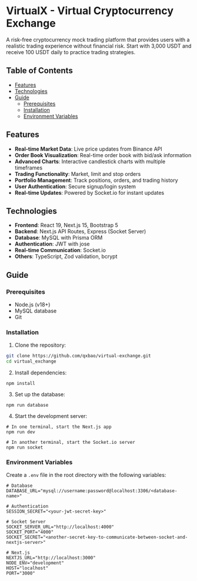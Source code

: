 # VirtualX - Virtual Cryptocurrency Exchange

A risk-free cryptocurrency mock trading platform that provides users with a realistic trading experience without financial risk. Start with 3,000 USDT and receive 100 USDT daily to practice trading strategies.

## Table of Contents

- [Features](#features)
- [Technologies](#technologies)
- [Guide](#guide)
  - [Prerequisites](#prerequisites)
  - [Installation](#installation)
  - [Environment Variables](#environment-variables)


## Features

- **Real-time Market Data**: Live price updates from Binance API
- **Order Book Visualization**: Real-time order book with bid/ask information
- **Advanced Charts**: Interactive candlestick charts with multiple timeframes
- **Trading Functionality**: Market, limit and stop orders
- **Portfolio Management**: Track positions, orders, and trading history
- **User Authentication**: Secure signup/login system
- **Real-time Updates**: Powered by Socket.io for instant updates

## Technologies

- **Frontend**: React 19, Next.js 15, Bootstrap 5
- **Backend**: Next.js API Routes, Express (Socket Server)
- **Database**: MySQL with Prisma ORM
- **Authentication**: JWT with jose
- **Real-time Communication**: Socket.io
- **Others**: TypeScript, Zod validation, bcrypt

## Guide

### Prerequisites

- Node.js (v18+)
- MySQL database
- Git

### Installation

1. Clone the repository:

```bash
git clone https://github.com/qxbao/virtual-exchange.git
cd virtual_exchange
```

2. Install dependencies:

```
npm install
```

3. Set up the database:
```
npm run database
```

4. Start the development server:
```
# In one terminal, start the Next.js app
npm run dev

# In another terminal, start the Socket.io server
npm run socket
```

### Environment Variables
Create a `.env` file in the root directory with the following variables:
```
# Database
DATABASE_URL="mysql://username:password@localhost:3306/<database-name>"

# Authentication
SESSION_SECRET="<your-jwt-secret-key>"

# Socket Server
SOCKET_SERVER_URL="http://localhost:4000"
SOCKET_PORT="4000"
SOCKET_SECRET="<another-secret-key-to-communicate-between-socket-and-nextjs-server>"

# Next.js
NEXTJS_URL="http://localhost:3000"
NODE_ENV="development"
HOST="localhost"
PORT="3000"
```